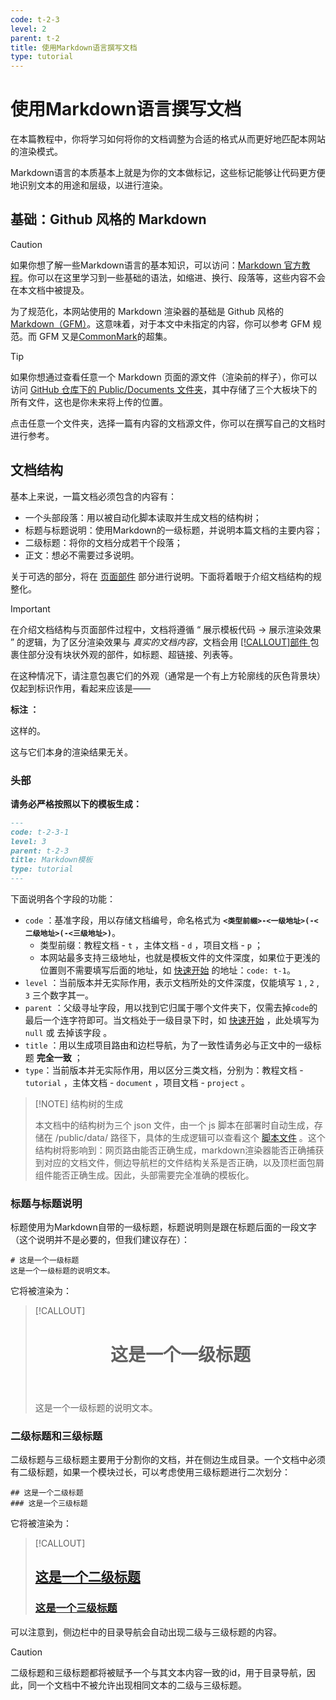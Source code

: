 ```yaml
---
code: t-2-3
level: 2
parent: t-2
title: 使用Markdown语言撰写文档
type: tutorial
---
```


# 使用Markdown语言撰写文档

在本篇教程中，你将学习如何将你的文档调整为合适的格式从而更好地匹配本网站的渲染模式。

Markdown语言的本质基本上就是为你的文本做标记，这些标记能够让代码更方便地识别文本的用途和层级，以进行渲染。

## 基础：Github 风格的 Markdown

> [!CAUTION]
>
> 如果你想了解一些Markdown语言的基本知识，可以访问：[Markdown 官方教程](https://markdown.com.cn/basic-syntax/)。你可以在这里学习到一些基础的语法，如缩进、换行、段落等，这些内容不会在本文档中被提及。

为了规范化，本网站使用的 Markdown 渲染器的基础是 Github 风格的 [Markdown（GFM）](https://github.github.com/gfm/)。这意味着，对于本文中未指定的内容，你可以参考 GFM 规范。而 GFM 又是[CommonMark](https://spec.commonmark.org/)的超集。

> [!TIP]
>
> 如果你想通过查看任意一个 Markdown 页面的源文件（渲染前的样子），你可以访问 [GitHub 仓库下的 Public/Documents 文件夹](https://github.com/pinowine/moc-design-docs/tree/main/public/documents)，其中存储了三个大板块下的所有文件，这也是你未来将上传的位置。
>
> 点击任意一个文件夹，选择一篇有内容的文档源文件，你可以在撰写自己的文档时进行参考。

## 文档结构

基本上来说，一篇文档必须包含的内容有：

- 一个头部段落：用以被自动化脚本读取并生成文档的结构树；
- 标题与标题说明：使用Markdown的一级标题，并说明本篇文档的主要内容；
- 二级标题：将你的文档分成若干个段落；
- 正文：想必不需要过多说明。

关于可选的部分，将在 [页面部件](/tutorials/帮助建设我们的文档/使用Markdown语言撰写文档/页面部件) 部分进行说明。下面将着眼于介绍文档结构的规整化。

> [!IMPORTANT]
>
> 在介绍文档结构与页面部件过程中，文档将遵循 “ 展示模板代码 -> 展示渲染效果 ” 的逻辑，为了区分渲染效果与 *真实的文档内容*，文档会用 [[!CALLOUT]部件 ](/tutorials/帮助建设我们的文档/使用Markdown语言撰写文档/页面部件#标注：[!CALLOUT])包裹住部分没有块状外观的部件，如标题、超链接、列表等。
>
> 在这种情况下，请注意包裹它们的外观（通常是一个有上方轮廓线的灰色背景块）仅起到标识作用，看起来应该是——
> <div class="notecard callout">
> 	<p><strong>标注 ：</strong></p>
> 	<p>这样的。</p>
> </div>
> 这与它们本身的渲染结果无关。

### 头部

**请务必严格按照以下的模板生成：**

```md
---
code: t-2-3-1
level: 3
parent: t-2-3
title: Markdown模板
type: tutorial
---
```

下面说明各个字段的功能：

- `code` ：基准字段，用以存储文档编号，命名格式为 **`<类型前缀>-<一级地址>(-<二级地址>(-<三级地址>)`**。
  - 类型前缀：教程文档 - `t` ，主体文档 - `d` ，项目文档 - `p` ；
  - 本网站最多支持三级地址，也就是模板文件的文件深度，如果位于更浅的位置则不需要填写后面的地址，如 [快速开始](/tutorials/快速开始) 的地址：`code: t-1`。
- `level` ：当前版本并无实际作用，表示文档所处的文件深度，仅能填写 `1` , `2` , `3` 三个数字其一。
- `parent` ：父级寻址字段，用以找到它归属于哪个文件夹下，仅需去掉`code`的最后一个连字符即可。当文档处于一级目录下时，如 [快速开始](/tutorials/快速开始) ，此处填写为 `null` 或 去掉该字段 。
- `title` ：用以生成项目路由和边栏导航，为了一致性请务必与正文中的一级标题 **完全一致** ；
- `type`：当前版本并无实际作用，用以区分三类文档，分别为：教程文档 - `tutorial` ，主体文档 - `document` ，项目文档 - `project` 。

> [!NOTE] 结构树的生成
>
> 本文档中的结构树为三个 json 文件，由一个 js 脚本在部署时自动生成，存储在 /public/data/ 路径下，具体的生成逻辑可以查看这个 [脚本文件](https://raw.githubusercontent.com/pinowine/moc-design-docs/refs/heads/main/scripts/generateStructure.cjs) 。这个结构树将影响到：网页路由能否正确生成，markdown渲染器能否正确捕获到对应的文档文件，侧边导航栏的文件结构关系是否正确，以及顶栏面包屑组件能否正确生成。因此，头部需要完全准确的模板化。

### 标题与标题说明

标题使用为Markdown自带的一级标题，标题说明则是跟在标题后面的一段文字（这个说明并不是必要的，但我们建议存在）：

```MD
# 这是一个一级标题
这是一个一级标题的说明文本。
```

它将被渲染为：

>[!CALLOUT]  <div class="markdown-container">
>   <header>
>     <h1>这是一个一级标题</h1>
>   </header>
>   <p>这是一个一级标题的说明文本。</p>
> </div>

### 二级标题和三级标题

二级标题与三级标题主要用于分割你的文档，并在侧边生成目录。一个文档中必须有二级标题，如果一个模块过长，可以考虑使用三级标题进行二次划分：

```MD
## 这是一个二级标题
### 这是一个三级标题
```

它将被渲染为：

>[!CALLOUT]  <h2 id="这是一个二级标题"><a href="/tutorials/帮助建设我们的文档/使用Markdown语言撰写文档#这是一个二级标题">这是一个二级标题</a></h2>
>
> <h3 id="这是一个三级标题"><a href="/tutorials/帮助建设我们的文档/使用Markdown语言撰写文档#这是一个三级标题">这是一个三级标题</a></h3>

可以注意到，侧边栏中的目录导航会自动出现二级与三级标题的内容。

> [!CAUTION]
>
> 二级标题和三级标题都将被赋予一个与其文本内容一致的id，用于目录导航，因此，同一个文档中不被允许出现相同文本的二级与三级标题。


